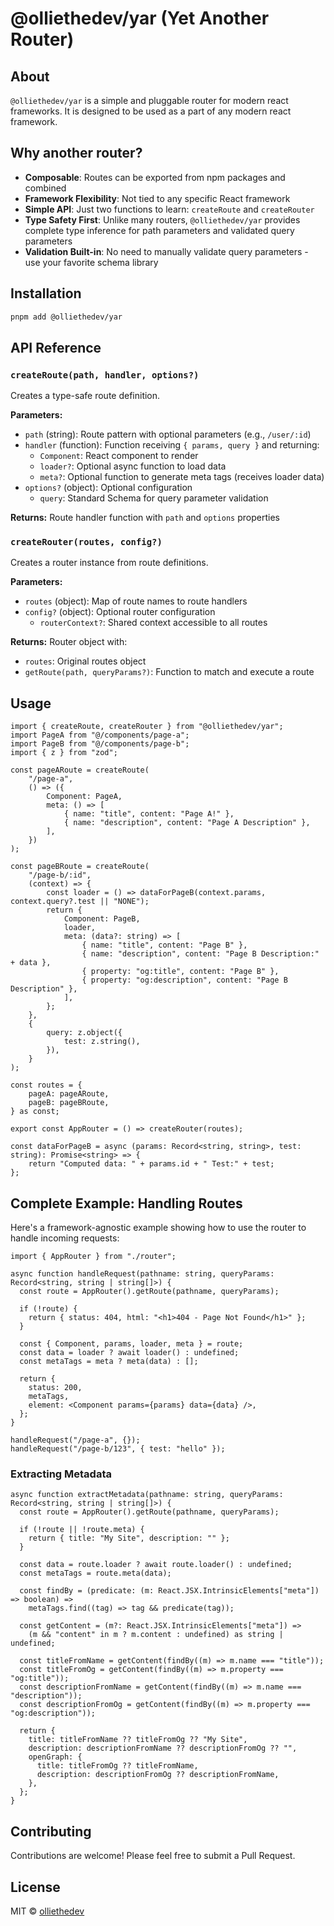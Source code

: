 # @olliethedev/yar (Yet Another Router)

## About

`@olliethedev/yar` is a simple and pluggable router for modern react frameworks. It is designed to be used as a part of any modern react framework.


## Why another router?

- **Composable**: Routes can be exported from npm packages and combined
- **Framework Flexibility**: Not tied to any specific React framework
- **Simple API**: Just two functions to learn: `createRoute` and `createRouter`
- **Type Safety First**: Unlike many routers, `@olliethedev/yar` provides complete type inference for path parameters and validated query parameters
- **Validation Built-in**: No need to manually validate query parameters - use your favorite schema library

## Installation

```bash
pnpm add @olliethedev/yar
```

## API Reference

### `createRoute(path, handler, options?)`

Creates a type-safe route definition.

**Parameters:**
- `path` (string): Route pattern with optional parameters (e.g., `/user/:id`)
- `handler` (function): Function receiving `{ params, query }` and returning:
  - `Component`: React component to render
  - `loader?`: Optional async function to load data
  - `meta?`: Optional function to generate meta tags (receives loader data)
- `options?` (object): Optional configuration
  - `query`: Standard Schema for query parameter validation

**Returns:** Route handler function with `path` and `options` properties

### `createRouter(routes, config?)`

Creates a router instance from route definitions.

**Parameters:**
- `routes` (object): Map of route names to route handlers
- `config?` (object): Optional router configuration
  - `routerContext?`: Shared context accessible to all routes

**Returns:** Router object with:
- `routes`: Original routes object
- `getRoute(path, queryParams?)`: Function to match and execute a route


## Usage

```tsx
import { createRoute, createRouter } from "@olliethedev/yar";
import PageA from "@/components/page-a";
import PageB from "@/components/page-b";
import { z } from "zod";

const pageARoute = createRoute(
    "/page-a",
    () => ({
        Component: PageA,
        meta: () => [
            { name: "title", content: "Page A!" },
            { name: "description", content: "Page A Description" },
        ],
    })
);

const pageBRoute = createRoute(
    "/page-b/:id",
    (context) => {
        const loader = () => dataForPageB(context.params, context.query?.test || "NONE");
        return {
            Component: PageB,
            loader,
            meta: (data?: string) => [
                { name: "title", content: "Page B" },
                { name: "description", content: "Page B Description:" + data },
                { property: "og:title", content: "Page B" },
                { property: "og:description", content: "Page B Description" },
            ],
        };
    },
    {
        query: z.object({
            test: z.string(),
        }),
    }
);

const routes = {
    pageA: pageARoute,
    pageB: pageBRoute,
} as const;

export const AppRouter = () => createRouter(routes);

const dataForPageB = async (params: Record<string, string>, test: string): Promise<string> => {
    return "Computed data: " + params.id + " Test:" + test;
};

```

## Complete Example: Handling Routes

Here's a framework-agnostic example showing how to use the router to handle incoming requests:

```tsx
import { AppRouter } from "./router";

async function handleRequest(pathname: string, queryParams: Record<string, string | string[]>) {
  const route = AppRouter().getRoute(pathname, queryParams);
  
  if (!route) {
    return { status: 404, html: "<h1>404 - Page Not Found</h1>" };
  }

  const { Component, params, loader, meta } = route;
  const data = loader ? await loader() : undefined;
  const metaTags = meta ? meta(data) : [];

  return {
    status: 200,
    metaTags,
    element: <Component params={params} data={data} />,
  };
}

handleRequest("/page-a", {});
handleRequest("/page-b/123", { test: "hello" });
```

### Extracting Metadata

```tsx
async function extractMetadata(pathname: string, queryParams: Record<string, string | string[]>) {
  const route = AppRouter().getRoute(pathname, queryParams);
  
  if (!route || !route.meta) {
    return { title: "My Site", description: "" };
  }

  const data = route.loader ? await route.loader() : undefined;
  const metaTags = route.meta(data);

  const findBy = (predicate: (m: React.JSX.IntrinsicElements["meta"]) => boolean) =>
    metaTags.find((tag) => tag && predicate(tag));

  const getContent = (m?: React.JSX.IntrinsicElements["meta"]) =>
    (m && "content" in m ? m.content : undefined) as string | undefined;

  const titleFromName = getContent(findBy((m) => m.name === "title"));
  const titleFromOg = getContent(findBy((m) => m.property === "og:title"));
  const descriptionFromName = getContent(findBy((m) => m.name === "description"));
  const descriptionFromOg = getContent(findBy((m) => m.property === "og:description"));

  return {
    title: titleFromName ?? titleFromOg ?? "My Site",
    description: descriptionFromName ?? descriptionFromOg ?? "",
    openGraph: {
      title: titleFromOg ?? titleFromName,
      description: descriptionFromOg ?? descriptionFromName,
    },
  };
}
```


## Contributing

Contributions are welcome! Please feel free to submit a Pull Request.

## License

MIT © [olliethedev](https://github.com/olliethedev)